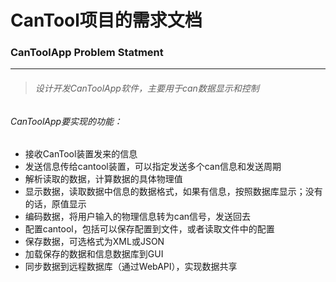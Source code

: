 # CanTool项目的需求文档

### CanToolApp Problem  Statment
---


> ###### 设计开发CanToolApp软件，主要用于can数据显示和控制
######      CanToolApp要实现的功能：

- 接收CanTool装置发来的信息
- 发送信息传给cantool装置，可以指定发送多个can信息和发送周期
- 解析读取的数据，计算数据的具体物理值
- 显示数据，读取数据中信息的数据格式，如果有信息，按照数据库显示；没有的话，原值显示
- 编码数据，将用户输入的物理信息转为can信号，发送回去
- 配置cantool，包括可以保存配置到文件，或者读取文件中的配置
- 保存数据，可选格式为XML或JSON
- 加载保存的数据和信息数据库到GUI
- 同步数据到远程数据库（通过WebAPI），实现数据共享




